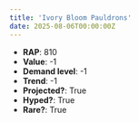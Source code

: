 ```yaml
---
title: 'Ivory Bloom Pauldrons'
date: 2025-08-06T00:00:00Z
---
```

- **RAP**: 810
- **Value**: -1
- **Demand level**: -1
- **Trend**: -1
- **Projected?**: True
- **Hyped?**: True
- **Rare?**: True
